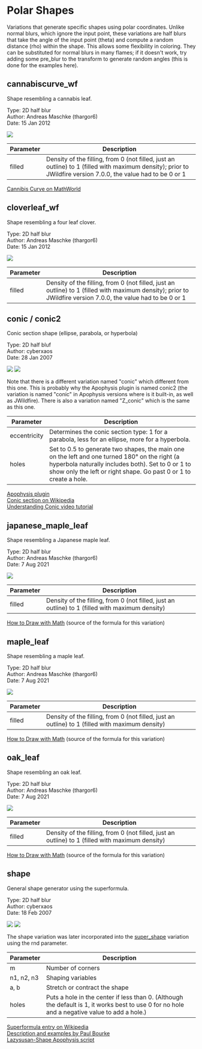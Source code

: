 # Polar Shapes
Variations that generate specific shapes using polar coordinates. Unlike normal blurs, which ignore the input point, these variations are half blurs that take the angle of the input point (theta) and compute a random distance (rho) within the shape. This allows some flexibility in coloring. They can be substituted for normal blurs in many flames; if it doesn't work, try adding some pre_blur to the transform to generate random angles (this is done for the examples here).

## cannabiscurve_wf
Shape resembling a cannabis leaf.

Type: 2D half blur  
Author: Andreas Maschke (thargor6)  
Date: 15 Jan 2012

[![](cannabiscurve-1.png)](cannabiscurve-1.flame)

| Parameter | Description |
| --- | --- |
| filled | Density of the filling, from 0 (not filled, just an outline) to 1 (filled with maximum density); prior to JWildfire version 7.0.0, the value had to be 0 or 1 |

[Cannibis Curve on MathWorld](https://mathworld.wolfram.com/CannabisCurve.html)  

## cloverleaf_wf
Shape resembling a four leaf clover.

Type: 2D half blur  
Author: Andreas Maschke (thargor6)  
Date: 15 Jan 2012

[![](cloverleaf-1.png)](cloverleaf-1.flame)

| Parameter | Description |
| --- | --- |
| filled | Density of the filling, from 0 (not filled, just an outline) to 1 (filled with maximum density); prior to JWildfire version 7.0.0, the value had to be 0 or 1 |

## conic / conic2
Conic section shape (ellipse, parabola, or hyperbola)

Type: 2D half bluf  
Author: cyberxaos  
Date: 28 Jan 2007  

[![](conic-1.png)](conic-1.flame) [![](conic-2.png)](conic-2.flame)

Note that there is a different variation named "conic" which different from this one. This is probably why the Apophysis plugin is named conic2 (the variation is named "conic" in Apophysis versions where is it built-in, as well as JWildfire). There is also a variation named "Z_conic" which is the same as this one.

| Parameter | Description |
| --- | --- |
| eccentricity | Determines the conic section type: 1 for a parabola, less for an ellipse, more for a hyperbola. |
| holes | Set to 0.5 to generate two shapes, the main one on the left and one turned 180° on the right (a hyperbola naturally includes both). Set to 0 or 1 to show only the left or right shape. Go past 0 or 1 to create a hole. |

[Apophysis plugin](https://www.deviantart.com/morphapoph/art/Apo-Anim-friendly-Plugins-178559281)  
[Conic section on Wikipedia](https://en.wikipedia.org/wiki/Conic_section)  
[Understanding Conic video tutorial](https://www.youtube.com/watch?v=80Rd-fifUOE)

## japanese_maple_leaf
Shape resembling a Japanese maple leaf.

Type: 2D half blur  
Author: Andreas Maschke (thargor6)  
Date: 7 Aug 2021

[![](japanese_maple_leaf-1.png)](japanese_maple_leaf-1.flame)

| Parameter | Description |
| --- | --- |
| filled | Density of the filling, from 0 (not filled, just an outline) to 1 (filled with maximum density) |

[How to Draw with Math](https://blogs.scientificamerican.com/guest-blog/how-to-draw-with-math/) (source of the formula for this variation)  

## maple_leaf
Shape resembling a maple leaf.

Type: 2D half blur  
Author: Andreas Maschke (thargor6)  
Date: 7 Aug 2021

[![](maple_leaf-1.png)](maple_leaf-1.flame)

| Parameter | Description |
| --- | --- |
| filled | Density of the filling, from 0 (not filled, just an outline) to 1 (filled with maximum density) |

[How to Draw with Math](https://blogs.scientificamerican.com/guest-blog/how-to-draw-with-math/) (source of the formula for this variation)  

## oak_leaf
Shape resembling an oak leaf.

Type: 2D half blur  
Author: Andreas Maschke (thargor6)  
Date: 7 Aug 2021

[![](oak_leaf-1.png)](oak_leaf-1.flame)

| Parameter | Description |
| --- | --- |
| filled | Density of the filling, from 0 (not filled, just an outline) to 1 (filled with maximum density) |

[How to Draw with Math](https://blogs.scientificamerican.com/guest-blog/how-to-draw-with-math/) (source of the formula for this variation)  

## shape
General shape generator using the superformula.

Type: 2D half blur  
Author: cyberxaos  
Date: 18 Feb 2007  

[![](shape-1.png)](shape-1.flame) [![](shape-2.png)](shape-2.flame)

The shape variation was later incorporated into the [super_shape](reshapers/reshapers.md#super_shape) variation using the rnd parameter.

| Parameter | Description |
| --- | --- |
| m | Number of corners |
| n1, n2, n3 | Shaping variables |
| a, b | Stretch or contract the shape |
| holes | Puts a hole in the center if less than 0. (Although the default is 1, it works best to use 0 for no hole and a negative value to add a hole.) |

[Superformula entry on Wikipedia](https://en.wikipedia.org/wiki/Superformula)  
[Description and examples by Paul Bourke](http://paulbourke.net/geometry/supershape/)  
[Lazysusan-Shape Apophysis script](https://www.deviantart.com/fractal-resources/art/BD-s-Lazysusan-Shape-Script-102963146)  
